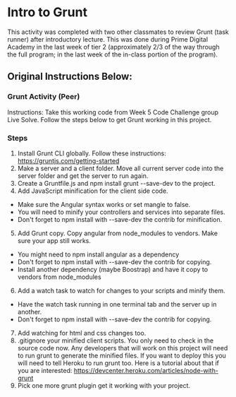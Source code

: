 # Intro to Grunt
This activity was completed with two other classmates to review Grunt (task runner) after introductory lecture.  This was done during Prime Digital Academy in the last week of tier 2 (approximately 2/3 of the way through the full program; in the last week of the in-class portion of the program).

## Original Instructions Below:
### Grunt Activity (Peer)
Instructions: Take this working code from Week 5 Code Challenge group Live Solve. Follow the steps below to get Grunt working in this project.

### Steps

1. Install Grunt CLI globally. Follow these instructions: https://gruntjs.com/getting-started
2. Make a server and a client folder. Move all current server code into the server folder and get the server to run again.
3. Create a Gruntfile.js and npm install grunt --save-dev to the project.
4. Add JavaScript minification for the client side code.
  * Make sure the Angular syntax works or set mangle to false.
  * You will need to minify your controllers and services into separate files.
  * Don't forget to npm install with --save-dev the contrib for minification.
5.  Add Grunt copy. Copy angular from node_modules to vendors. Make sure your app still works.
  * You might need to npm install angular as a dependency
  * Don't forget to npm install with --save-dev the contrib for copying.
  * Install another dependency (maybe Boostrap) and have it copy to vendors from node_modules
6. Add a watch task to watch for changes to your scripts and minify them.
  * Have the watch task running in one terminal tab and the server up in another.
  * Don't forget to npm install with --save-dev the contrib for copying.
7.  Add watching for html and css changes too.
8.  .gitignore your minified client scripts. You only need to check in the source code now. Any developers that will work on this project will need to run grunt to generate the minified files. If you want to deploy this you will need to tell Heroku to run grunt too. Here is a tutorial about that if you are interested: https://devcenter.heroku.com/articles/node-with-grunt
9.  Pick one more grunt plugin get it working with your project.
